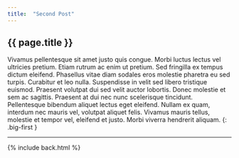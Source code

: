 ```yaml
---
title:  "Second Post"
---
```


## {{ page.title }}

Vivamus pellentesque sit amet justo quis congue. Morbi luctus lectus vel ultricies pretium. Etiam rutrum ac enim ut pretium. Sed fringilla ex tempus dictum eleifend. Phasellus vitae diam sodales eros molestie pharetra eu sed turpis. Curabitur et leo nulla. Suspendisse in velit sed libero tristique euismod. Praesent volutpat dui sed velit auctor lobortis. Donec molestie et sem ac sagittis. Praesent at dui nec nunc scelerisque tincidunt. Pellentesque bibendum aliquet lectus eget eleifend. Nullam ex quam, interdum nec mauris vel, volutpat aliquet felis. Vivamus mauris tellus, molestie et tempor vel, eleifend et justo. Morbi viverra hendrerit aliquam.
{: .big-first }

***

{% include back.html %}
